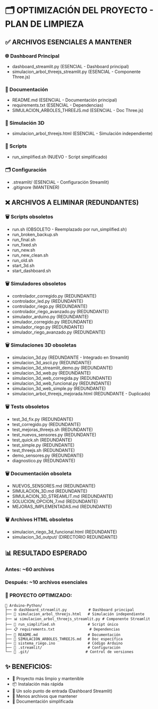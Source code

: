 # 🗂️ OPTIMIZACIÓN DEL PROYECTO - PLAN DE LIMPIEZA

## ✅ ARCHIVOS ESENCIALES A MANTENER

### 🌐 Dashboard Principal

-  dashboard_streamlit.py (ESENCIAL - Dashboard principal)
-  simulacion_arbol_threejs_streamlit.py (ESENCIAL - Componente Three.js)

### 📄 Documentación

-  README.md (ESENCIAL - Documentación principal)
-  requirements.txt (ESENCIAL - Dependencias)
-  SIMULACION_ARBOLES_THREEJS.md (ESENCIAL - Doc Three.js)

### 🌳 Simulación 3D

-  simulacion_arbol_threejs.html (ESENCIAL - Simulación independiente)

### 🔧 Scripts

-  run_simplified.sh (NUEVO - Script simplificado)

### 🗂️ Configuración

-  .streamlit/ (ESENCIAL - Configuración Streamlit)
-  .gitignore (MANTENER)

## ❌ ARCHIVOS A ELIMINAR (REDUNDANTES)

### 🗑️ Scripts obsoletos

-  run.sh (OBSOLETO - Reemplazado por run_simplified.sh)
-  run_broken_backup.sh
-  run_final.sh
-  run_fixed.sh
-  run_new.sh
-  run_new_clean.sh
-  run_old.sh
-  start_3d.sh
-  start_dashboard.sh

### 🗑️ Simuladores obsoletos

-  controlador_corregido.py (REDUNDANTE)
-  controlador_led.py (REDUNDANTE)
-  controlador_riego.py (REDUNDANTE)
-  controlador_riego_avanzado.py (REDUNDANTE)
-  simulador_arduino.py (REDUNDANTE)
-  simulador_corregido.py (REDUNDANTE)
-  simulador_riego.py (REDUNDANTE)
-  simulador_riego_avanzado.py (REDUNDANTE)

### 🗑️ Simulaciones 3D obsoletas

-  simulacion_3d.py (REDUNDANTE - Integrado en Streamlit)
-  simulacion_3d_ascii.py (REDUNDANTE)
-  simulacion_3d_streamlit_demo.py (REDUNDANTE)
-  simulacion_3d_web.py (REDUNDANTE)
-  simulacion_3d_web_corregida.py (REDUNDANTE)
-  simulacion_3d_web_funcional.py (REDUNDANTE)
-  simulacion_3d_web_simple.py (REDUNDANTE)
-  simulacion_arbol_threejs_mejorada.html (REDUNDANTE - Duplicado)

### 🗑️ Tests obsoletos

-  test_3d_fix.py (REDUNDANTE)
-  test_corregido.py (REDUNDANTE)
-  test_mejoras_threejs.sh (REDUNDANTE)
-  test_nuevos_sensores.py (REDUNDANTE)
-  test_quick.sh (REDUNDANTE)
-  test_simple.py (REDUNDANTE)
-  test_threejs.sh (REDUNDANTE)
-  demo_sensores.py (REDUNDANTE)
-  diagnostico.py (REDUNDANTE)

### 🗑️ Documentación obsoleta

-  NUEVOS_SENSORES.md (REDUNDANTE)
-  SIMULACION_3D.md (REDUNDANTE)
-  SIMULACION_3D_STREAMLIT.md (REDUNDANTE)
-  SOLUCION_OPCION_7.md (REDUNDANTE)
-  MEJORAS_IMPLEMENTADAS.md (REDUNDANTE)

### 🗑️ Archivos HTML obsoletos

-  simulacion_riego_3d_funcional.html (REDUNDANTE)
-  simulacion_3d_output/ (DIRECTORIO REDUNDANTE)

## 📊 RESULTADO ESPERADO

### Antes: ~60 archivos

### Después: ~10 archivos esenciales

### 🎯 PROYECTO OPTIMIZADO:

```
📁 Arduino-Python/
├── 🌐 dashboard_streamlit.py          # Dashboard principal
├── 🌳 simulacion_arbol_threejs.html   # Simulación independiente
├── 📊 simulacion_arbol_threejs_streamlit.py # Componente Streamlit
├── 🚀 run_simplified.sh               # Script único
├── 📋 requirements.txt                # Dependencias
├── 📖 README.md                       # Documentación
├── 📄 SIMULACION_ARBOLES_THREEJS.md   # Doc específica
├── 🤖 sistema_riego.ino               # Código Arduino
├── 📁 .streamlit/                     # Configuración
└── 📁 .git/                          # Control de versiones
```

## ✨ BENEFICIOS:

-  🚀 Proyecto más limpio y mantenible
-  📦 Instalación más rápida
-  🎯 Un solo punto de entrada (Dashboard Streamlit)
-  🔧 Menos archivos que mantener
-  📖 Documentación simplificada
